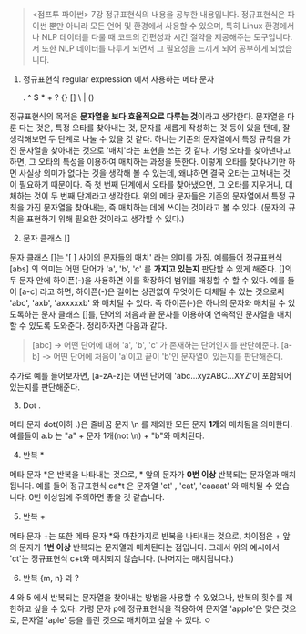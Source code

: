 > <점프투 파이썬> 7강 정규표현식의 내용을 공부한 내용입니다.
> 정규표현식은 파이썬 뿐만 아니라 모든 언어 및 환경에서 사용할 수 있으며, 특히 Linux 환경에서나 NLP 데이터를 다룰 때 코드의 간편성과 시간 절약을 제공해주는 도구입니다.
> 저 또한 NLP 데이터를 다루게 되면서 그 필요성을 느끼게 되어 공부하게 되었습니다. 

1. 정규표현식 regular expression 에서 사용하는 메타 문자

    . ^ $ * + ? {} [] \ | ()

정규표현식의 목적은 **문자열을 보다 효율적으로 다루는 것**이라고 생각한다. 문자열을 다룬 다는 것은, 특정 오타를 찾아내는 것, 문자를 새롭게 작성하는 것 등이 있을 텐데, 잘 생각해보면 두 단계로 나눌 수 있을 것 같다. 하나는 기존의 문자열에서 특정 규칙을 가진 문자열을 찾아내는 것으로 '매치'라는 표현을 쓰는 것 같다. 가령 오타를 찾아낸다고 하면, 그 오타의 특성을 이용하여 매치하는 과정을 뜻한다. 이렇게 오타를 찾아내기만 하면 사실상 의미가 없다는 것을 생각해 볼 수 있는데, 왜냐하면 결국 오타는 고쳐내는 것이 필요하기 때문이다. 즉 첫 번째 단계에서 오타를 찾아냈으면, 그 오타를 지우거나, 대체하는 것이 두 번째 단계라고 생각한다. 위의 메타 문자들은 기존의 문자열에서 특정 규칙을 가진 문자열을 찾아내는, 즉 매치하는 데에 쓰이는 것이라고 볼 수 있다. (문자의 규칙을 표현하기 위해 필요한 것이라고 생각할 수 있다.) 

2. 문자 클래스 []

문자 클래스 []는 '[ ] 사이의 문자들의 매치' 라는 의미를 가짐. 예를들어 정규표현식 [abs] 의 의미는 어떤 단어가 'a', 'b', 'c' 를 **가지고 있는지** 판단할 수 있게 해준다. []의 두 문자 안에 하이픈(-)을 사용하면 이를 확장하여 범위를 매칭할 수 할 수 있다. 예를 들어 [a-c] 라고 하면, 하이픈(-)은 길이는 상관없이 무엇이든 대체될 수 있는 것으로써 'abc', 'axb', 'axxxxxb' 와 매치될 수 있다. 즉 하이픈(-)은 하나의 문자와 매치될 수 있도록하는 문자 클래스 []를, 단어의 처음과 끝 문자를 이용하여 연속적인 문자열을 매치할 수 있도록 도와준다. 정리하자면 다음과 같다.
> [abc] -> 어떤 단어에 대해 'a', 'b', 'c' 가 존재하는 단어인지를 판단해준다.
> [a-b] -> 어떤 단어에 처음이 'a'이고 끝이 'b'인 문자열이 있는지를 판단해준다.

추가로 예를 들어보자면, [a-zA-z]는 어떤 단어에 'abc...xyzABC...XYZ'이 포함되어 있는지를 판단해준다.

3. Dot .

메타 문자 dot(이하 .)은 줄바꿈 문자 \n 를 제외한 모든 문자 **1개**와 매치됨을 의미한다. 예를들어 a.b 는 "a" + 문자 1개(not \n) + "b"와 매치된다. 

4. 반복 \*

메타 문자 \*은 반복을 나타내는 것으로, \* 앞의 문자가 **0번 이상** 반복되는 문자열과 매치됩니다. 예를 들어 정규표현식 ca\*t 은 문자열 'ct' , 'cat', 'caaaat' 와 매치될 수 있습니다. 0번 이상임에 주의하면 좋을 것 같습니다.

5. 반복 \+

메타 문자 \+는 또한 메타 문자 \*와 마찬가지로 반복을 나타내는 것으로, 차이점은 \+ 앞의 문자가 **1번 이상** 반복되는 문자열과 매치된다는 점입니다. 그래서 위의 예시에서 'ct'는 정규표현식 c\+t와 매치되지 않습니다. (나머지는 매치됩니다.) 

6. 반복 {m, n} 과 ?

4 와 5 에서 반복되는 문자열을 찾아내는 방법을 사용할 수 있었으나, 반복의 횟수를 제한하고 싶을 수 있다. 가령 문자 p에 정규표현식을 적용하여 문자열 'apple'은 맞은 것으로, 문자열 'aple' 등을 틀린 것으로 매치하고 싶을 수 있다. ㅇ